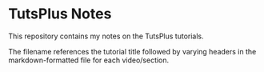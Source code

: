 # TutsPlus Notes

This repository contains my notes on the TutsPlus tutorials.

The filename references the tutorial title followed by varying headers in the markdown-formatted file for each video/section.